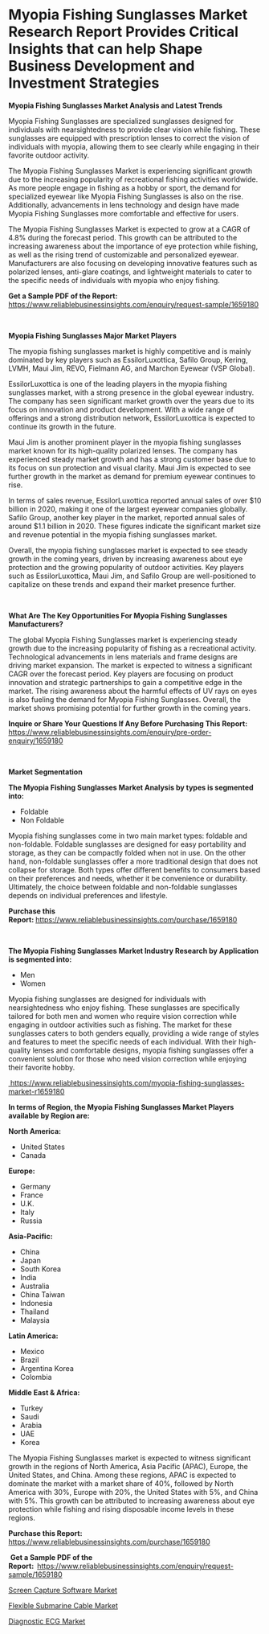 <p><h1>Myopia Fishing Sunglasses Market Research Report Provides Critical Insights that can help Shape Business Development and Investment Strategies</h1></p><p><strong>Myopia Fishing Sunglasses Market Analysis and Latest Trends</strong></p>
<p><p>Myopia Fishing Sunglasses are specialized sunglasses designed for individuals with nearsightedness to provide clear vision while fishing. These sunglasses are equipped with prescription lenses to correct the vision of individuals with myopia, allowing them to see clearly while engaging in their favorite outdoor activity.</p><p>The Myopia Fishing Sunglasses Market is experiencing significant growth due to the increasing popularity of recreational fishing activities worldwide. As more people engage in fishing as a hobby or sport, the demand for specialized eyewear like Myopia Fishing Sunglasses is also on the rise. Additionally, advancements in lens technology and design have made Myopia Fishing Sunglasses more comfortable and effective for users.</p><p>The Myopia Fishing Sunglasses Market is expected to grow at a CAGR of 4.8% during the forecast period. This growth can be attributed to the increasing awareness about the importance of eye protection while fishing, as well as the rising trend of customizable and personalized eyewear. Manufacturers are also focusing on developing innovative features such as polarized lenses, anti-glare coatings, and lightweight materials to cater to the specific needs of individuals with myopia who enjoy fishing.</p></p>
<p><strong>Get a Sample PDF of the Report:&nbsp;</strong> <a href="https://www.reliablebusinessinsights.com/enquiry/request-sample/1659180">https://www.reliablebusinessinsights.com/enquiry/request-sample/1659180</a></p>
<p>&nbsp;</p>
<p><strong>Myopia Fishing Sunglasses Major Market Players</strong></p>
<p><p>The myopia fishing sunglasses market is highly competitive and is mainly dominated by key players such as EssilorLuxottica, Safilo Group, Kering, LVMH, Maui Jim, REVO, Fielmann AG, and Marchon Eyewear (VSP Global). </p><p>EssilorLuxottica is one of the leading players in the myopia fishing sunglasses market, with a strong presence in the global eyewear industry. The company has seen significant market growth over the years due to its focus on innovation and product development. With a wide range of offerings and a strong distribution network, EssilorLuxottica is expected to continue its growth in the future.</p><p>Maui Jim is another prominent player in the myopia fishing sunglasses market known for its high-quality polarized lenses. The company has experienced steady market growth and has a strong customer base due to its focus on sun protection and visual clarity. Maui Jim is expected to see further growth in the market as demand for premium eyewear continues to rise.</p><p>In terms of sales revenue, EssilorLuxottica reported annual sales of over $10 billion in 2020, making it one of the largest eyewear companies globally. Safilo Group, another key player in the market, reported annual sales of around $1.1 billion in 2020. These figures indicate the significant market size and revenue potential in the myopia fishing sunglasses market.</p><p>Overall, the myopia fishing sunglasses market is expected to see steady growth in the coming years, driven by increasing awareness about eye protection and the growing popularity of outdoor activities. Key players such as EssilorLuxottica, Maui Jim, and Safilo Group are well-positioned to capitalize on these trends and expand their market presence further.</p></p>
<p>&nbsp;</p>
<p><strong>What Are The Key Opportunities For Myopia Fishing Sunglasses Manufacturers?</strong></p>
<p><p>The global Myopia Fishing Sunglasses market is experiencing steady growth due to the increasing popularity of fishing as a recreational activity. Technological advancements in lens materials and frame designs are driving market expansion. The market is expected to witness a significant CAGR over the forecast period. Key players are focusing on product innovation and strategic partnerships to gain a competitive edge in the market. The rising awareness about the harmful effects of UV rays on eyes is also fueling the demand for Myopia Fishing Sunglasses. Overall, the market shows promising potential for further growth in the coming years.</p></p>
<p><strong>Inquire or Share Your Questions If Any Before Purchasing This Report:</strong> <a href="https://www.reliablebusinessinsights.com/enquiry/pre-order-enquiry/1659180">https://www.reliablebusinessinsights.com/enquiry/pre-order-enquiry/1659180</a></p>
<p>&nbsp;</p>
<p><strong>Market Segmentation</strong></p>
<p><strong>The Myopia Fishing Sunglasses Market Analysis by types is segmented into:</strong></p>
<p><ul><li>Foldable</li><li>Non Foldable</li></ul></p>
<p><p>Myopia fishing sunglasses come in two main market types: foldable and non-foldable. Foldable sunglasses are designed for easy portability and storage, as they can be compactly folded when not in use. On the other hand, non-foldable sunglasses offer a more traditional design that does not collapse for storage. Both types offer different benefits to consumers based on their preferences and needs, whether it be convenience or durability. Ultimately, the choice between foldable and non-foldable sunglasses depends on individual preferences and lifestyle.</p></p>
<p><strong>Purchase this Report:&nbsp;</strong><a href="https://www.reliablebusinessinsights.com/purchase/1659180">https://www.reliablebusinessinsights.com/purchase/1659180</a></p>
<p>&nbsp;</p>
<p><strong>The Myopia Fishing Sunglasses Market Industry Research by Application is segmented into:</strong></p>
<p><ul><li>Men</li><li>Women</li></ul></p>
<p><p>Myopia fishing sunglasses are designed for individuals with nearsightedness who enjoy fishing. These sunglasses are specifically tailored for both men and women who require vision correction while engaging in outdoor activities such as fishing. The market for these sunglasses caters to both genders equally, providing a wide range of styles and features to meet the specific needs of each individual. With their high-quality lenses and comfortable designs, myopia fishing sunglasses offer a convenient solution for those who need vision correction while enjoying their favorite hobby.</p></p>
<p><a href="https://www.reliablebusinessinsights.com/myopia-fishing-sunglasses-market-r1659180">&nbsp;https://www.reliablebusinessinsights.com/myopia-fishing-sunglasses-market-r1659180</a></p>
<p><strong>In terms of Region, the Myopia Fishing Sunglasses Market Players available by Region are:</strong></p>
<p>
    <p> <strong> North America: </strong>
        <ul>
            <li>United States</li>
            <li>Canada</li>
        </ul>
        </p> 
    <p> <strong> Europe: </strong>
        <ul>
            <li>Germany</li>
            <li>France</li>
            <li>U.K.</li>
            <li>Italy</li>
            <li>Russia</li>
        </ul>
        </p> 
    <p> <strong> Asia-Pacific: </strong>
        <ul>
            <li>China</li>
            <li>Japan</li>
            <li>South Korea</li>
            <li>India</li>
            <li>Australia</li>
            <li>China Taiwan</li>
            <li>Indonesia</li>
            <li>Thailand</li>
            <li>Malaysia</li>
        </ul>
        </p> 
    <p> <strong> Latin America: </strong>
        <ul>
            <li>Mexico</li>
            <li>Brazil</li>
            <li>Argentina Korea</li>
            <li>Colombia</li>
        </ul>
        </p> 
    <p> <strong> Middle East & Africa: </strong>
        <ul>
            <li>Turkey</li>
            <li>Saudi</li>
            <li>Arabia</li>
            <li>UAE</li>
            <li>Korea</li>
        </ul>
    </p>
    </p>
<p><p>The Myopia Fishing Sunglasses market is expected to witness significant growth in the regions of North America, Asia Pacific (APAC), Europe, the United States, and China. Among these regions, APAC is expected to dominate the market with a market share of 40%, followed by North America with 30%, Europe with 20%, the United States with 5%, and China with 5%. This growth can be attributed to increasing awareness about eye protection while fishing and rising disposable income levels in these regions.</p></p>
<p><strong>Purchase this Report: </strong><a href="https://www.reliablebusinessinsights.com/purchase/1659180">https://www.reliablebusinessinsights.com/purchase/1659180</a></p>
<p>&nbsp;<strong>Get a Sample PDF of the Report:&nbsp;&nbsp;</strong><a href="https://www.reliablebusinessinsights.com/enquiry/request-sample/1659180">https://www.reliablebusinessinsights.com/enquiry/request-sample/1659180</a></p>
<p><strong></strong></p>
<p><p><a href="https://www.linkedin.com/pulse/screen-capture-software-market-size-trends-complete-industry-tvj3c">Screen Capture Software Market</a></p><p><a href="https://github.com/Sinjinluong3e0awx2m195k76/Market-Research-Report-List-2/blob/main/flexible-submarine-cable-market.md">Flexible Submarine Cable Market</a></p><p><a href="https://www.linkedin.com/pulse/diagnostic-ecg-market-key-successful-business-strategy-forecast-oaqzc">Diagnostic ECG Market</a></p></p>
